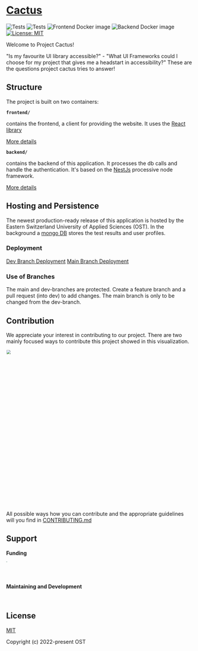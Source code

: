 # [Cactus](https://cactus.projects-ost.ch/)

![Tests](https://github.com/ost-fh/Cactus/actions/workflows/backend-tests.yml/badge.svg) ![Tests](https://github.com/ost-fh/Cactus/actions/workflows/frontend-tests.yml/badge.svg) ![Frontend Docker image](https://github.com/ost-fh/Cactus/actions/workflows/frontend-release.yml/badge.svg) ![Backend Docker image](https://github.com/ost-fh/Cactus/actions/workflows/backend-release.yml/badge.svg) [![License: MIT](https://img.shields.io/badge/License-MIT-yellow.svg)](https://opensource.org/licenses/MIT)

Welcome to Project Cactus!

"Is my favourite UI library accessible?" - "What UI Frameworks could I choose for my project that gives me a headstart in accessibility?" These are the questions project cactus tries to answer!

## Structure

The project is built on two containers:

**`frontend/`**

contains the frontend, a client for providing the website. It uses the [React library](https://reactjs.org/)

[More details](/frontend/README.md)

**`backend/`**

contains the backend of this application. It processes the db calls and handle the authentication. It's based on the [NestJs](https://nestjs.com/) processive node framework.

[More details](/backend/README.md)

## Hosting and Persistence

The newest production-ready release of this application is hosted by the Eastern Switzerland University of Applied Sciences (OST). In the background a [mongo DB](https://www.mongodb.com/) stores the test results and user profiles.

### Deployment

[Dev Branch Deployment](https://cactus-dev.sifs0003.infs.ch/)
[Main Branch Deployment](https://cactus.projects-ost.ch/)

### Use of Branches

The main and dev-branches are protected. Create a feature branch and a pull request (into dev) to add changes. The main branch is only to be changed from the dev-branch.

## Contribution

We appreciate your interest in contributing to our project. There are two mainly focused ways to contribute this project showed in this visualization.

<img src="docs/contribution-workflows.png" style="zoom:70%;" width="600" />

All possible ways how you can contribute and the appropriate guidelines will you find in [CONTRIBUTING.md](/CONTRIBUTING.md)

## Support

**Funding**

<img src="docs/frh-logo.png" style="zoom: 15%;" width="300" />

**Maintaining and Development**

<img src="docs/logo-ost.jpg" style="zoom:5%;" width="300" />

## License

[MIT](./LICENSE)

Copyright (c) 2022-present OST
